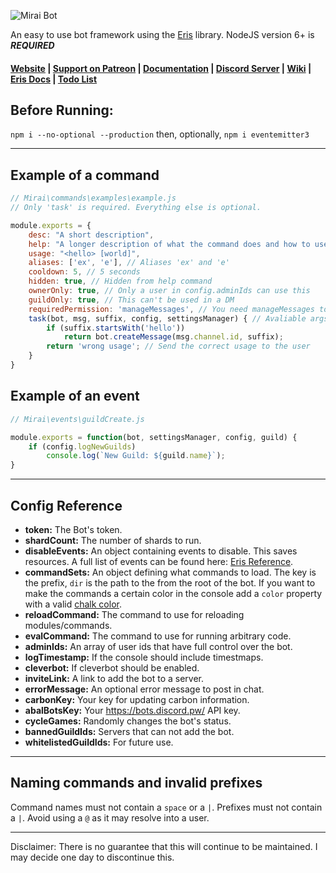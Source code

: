 ![Mirai Bot](http://i.imgur.com/UHJ7Nig.png)   

An easy to use bot framework using the [Eris](https://github.com/abalabahaha/eris/) library. NodeJS version 6+ is ***REQUIRED***

#### [Website](http://brussell98.github.io/bot/index.html) | [Support on Patreon](http://patreon.com/brussell98) | [Documentation](http://brussell98.github.io/bot/docs/index.html) | [Discord Server](https://discord.gg/rkWPSdu) | [Wiki](https://github.com/brussell98/BrussellBot/wiki) | [Eris Docs](https://abal.moe/Eris/docs/index.html) | [Todo List](https://trello.com/b/Uw5wZLzJ)   

## Before Running:
`npm i --no-optional --production` then, optionally, `npm i eventemitter3`

---

## Example of a command
```js
// Mirai\commands\examples\example.js
// Only 'task' is required. Everything else is optional.

module.exports = {
	desc: "A short description",
	help: "A longer description of what the command does and how to use it.",
	usage: "<hello> [world]",
	aliases: ['ex', 'e'], // Aliases 'ex' and 'e'
	cooldown: 5, // 5 seconds
	hidden: true, // Hidden from help command
	ownerOnly: true, // Only a user in config.adminIds can use this
	guildOnly: true, // This can't be used in a DM
	requiredPermission: 'manageMessages', // You need manageMessages to use this
	task(bot, msg, suffix, config, settingsManager) { // Avaliable args
		if (suffix.startsWith('hello'))
			return bot.createMessage(msg.channel.id, suffix);
		return 'wrong usage'; // Send the correct usage to the user
	}
}
```

## Example of an event
```js
// Mirai\events\guildCreate.js

module.exports = function(bot, settingsManager, config, guild) {
	if (config.logNewGuilds)
		console.log(`New Guild: ${guild.name}`);
}
```

---

## Config Reference
- **token:** The Bot's token.
- **shardCount:** The number of shards to run.
- **disableEvents:** An object containing events to disable. This saves resources. A full list of events can be found here: [Eris Reference](https://abal.moe/Eris/reference.html).
- **commandSets:** An object defining what commands to load. The key is the prefix, `dir` is the path to the from the root of the bot. If you want to make the commands a certain color in the console add a `color` property with a valid [chalk color](https://github.com/chalk/chalk#colors).
- **reloadCommand:** The command to use for reloading modules/commands.
- **evalCommand:** The command to use for running arbitrary code.
- **adminIds:** An array of user ids that have full control over the bot.
- **logTimestamp:** If the console should include timestmaps.
- **cleverbot:** If cleverbot should be enabled.
- **inviteLink:** A link to add the bot to a server.
- **errorMessage:** An optional error message to post in chat.
- **carbonKey:** Your key for updating carbon information.
- **abalBotsKey:** Your https://bots.discord.pw/ API key.
- **cycleGames:** Randomly changes the bot's status.
- **bannedGuildIds:** Servers that can not add the bot.
- **whitelistedGuildIds:** For future use.

---

## Naming commands and invalid prefixes
Command names must not contain a `space` or a `|`. Prefixes must not contain a `|`. Avoid using a `@` as it may resolve into a user.

---

Disclaimer: There is no guarantee that this will continue to be maintained. I may decide one day to discontinue this.
